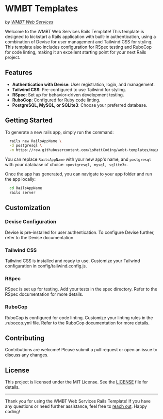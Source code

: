 # WMBT Templates
_by [WMBT Web Services](https://wmbt.services)_

Welcome to the WMBT Web Services Rails Template! This template is designed to kickstart a Rails application with built-in authentication, using a combination of Devise for user management and Tailwind CSS for styling. This template also includes configuration for RSpec testing and RuboCop for code linting, making it an excellent starting point for your next Rails project.

## Features
* __Authentication with Devise__: User registration, login, and management.
* __Tailwind CSS__: Pre-configured to use Tailwind for styling.
* __RSpec__: Set up for behavior-driven development testing.
* __RuboCop__: Configured for Ruby code linting.
* __PostgreSQL, MySQL, or SQLite3__: Choose your preferred database.


## Getting Started

To generate a new rails app, simply run the command:

```bash
  rails new RailsAppName \
  -d postgresql \
  -m https://raw.githubusercontent.com/isMattCoding/wmbt-templates/main/rails-with-authentication.rb
```

You can replace `RailsAppName` with your new app's name, and `postgresql` with your database of choice: `<postgresql, mysql, sqlite3>`.

Once the app has generated, you can navigate to your app folder and run the app locally:

```bash
  cd RailsAppName
  rails server
```

## Customization
### Devise Configuration
Devise is pre-installed for user authentication. To configure Devise further, refer to the Devise documentation.

### Tailwind CSS
Tailwind CSS is installed and ready to use. Customize your Tailwind configuration in config/tailwind.config.js.

### RSpec
RSpec is set up for testing. Add your tests in the spec directory. Refer to the RSpec documentation for more details.

### RuboCop
RuboCop is configured for code linting. Customize your linting rules in the .rubocop.yml file. Refer to the RuboCop documentation for more details.

## Contributing
Contributions are welcome! Please submit a pull request or open an issue to discuss any changes.

## License
This project is licensed under the MIT License. See the [LICENSE](https://raw.githubusercontent.com/isMattCoding/wmbt-templates/main/LICENSE) file for details.

***

Thank you for using the WMBT Web Services Rails Template! If you have any questions or need further assistance, feel free to [reach out](https://wmbt.services/fr/contact). Happy coding!
